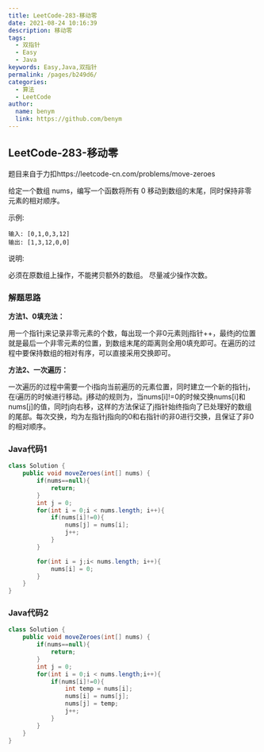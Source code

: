 ```yaml
---
title: LeetCode-283-移动零
date: 2021-08-24 10:16:39
description: 移动零
tags: 
  - 双指针
  - Easy
  - Java
keywords: Easy,Java,双指针
permalink: /pages/b249d6/
categories: 
  - 算法
  - LeetCode
author: 
  name: benym
  link: https://github.com/benym
---
```


## LeetCode-283-移动零

题目来自于力扣https://leetcode-cn.com/problems/move-zeroes

给定一个数组 nums，编写一个函数将所有 0 移动到数组的末尾，同时保持非零元素的相对顺序。

示例:

```
输入: [0,1,0,3,12]
输出: [1,3,12,0,0]
```


说明:

必须在原数组上操作，不能拷贝额外的数组。
尽量减少操作次数。

 <!--more-->

### 解题思路

**方法1、0填充法：**

用一个指针j来记录非零元素的个数，每出现一个非0元素则j指针++，最终j的位置就是最后一个非零元素的位置，到数组末尾的距离则全用0填充即可。在遍历的过程中要保持数组的相对有序，可以直接采用交换即可。

**方法2、一次遍历：**

一次遍历的过程中需要一个i指向当前遍历的元素位置，同时建立一个新的指针j，在i遍历的时候进行移动。j移动的规则为，当nums[i]!=0的时候交换nums[i]和nums[j]的值，同时j向右移，这样的方法保证了j指针始终指向了已处理好的数组的尾部。每次交换，均为左指针j指向的0和右指针i的非0进行交换，且保证了非0的相对顺序。

### Java代码1

```java
class Solution {
    public void moveZeroes(int[] nums) {
        if(nums==null){
            return;
        }
        int j = 0;
        for(int i = 0;i < nums.length; i++){
            if(nums[i]!=0){
                nums[j] = nums[i];
                j++;
            }
        }

        for(int i = j;i< nums.length; i++){
            nums[i] = 0;
        }
    }
}
```

### Java代码2

```java
class Solution {
    public void moveZeroes(int[] nums) {
        if(nums==null){
            return;
        }
        int j = 0;
        for(int i = 0;i < nums.length;i++){
            if(nums[i]!=0){
                int temp = nums[i];
                nums[i] = nums[j];
                nums[j] = temp;
                j++;
            }
        }
    }
}
```
